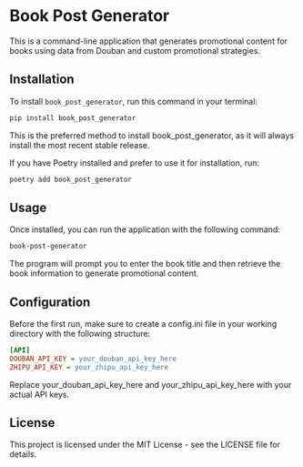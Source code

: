 # Book Post Generator

This is a command-line application that generates promotional content for books using data from Douban and custom promotional strategies.

## Installation

To install `book_post_generator`, run this command in your terminal:

```bash
pip install book_post_generator
```

This is the preferred method to install book_post_generator, as it will always install the most recent stable release.

If you have Poetry installed and prefer to use it for installation, run:

```bash
poetry add book_post_generator
```

## Usage
Once installed, you can run the application with the following command:

```bash
book-post-generator
```

The program will prompt you to enter the book title and then retrieve the book information to generate promotional content.

## Configuration
Before the first run, make sure to create a config.ini file in your working directory with the following structure:

```ini
[API]
DOUBAN_API_KEY = your_douban_api_key_here
ZHIPU_API_KEY = your_zhipu_api_key_here
```

Replace your_douban_api_key_here and your_zhipu_api_key_here with your actual API keys.

## License
This project is licensed under the MIT License - see the LICENSE file for details.
